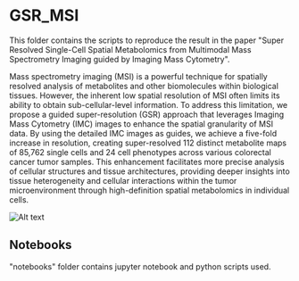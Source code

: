 # GSR_MSI
This folder contains the scripts to reproduce the result in the paper "Super Resolved Single-Cell Spatial Metabolomics from Multimodal Mass Spectrometry Imaging guided by Imaging Mass Cytometry".

Mass spectrometry imaging (MSI) is a powerful technique for spatially resolved analysis of metabolites and other biomolecules within biological tissues. However, the inherent low spatial resolution of MSI often limits its ability to obtain sub-cellular-level information. To address this limitation, we propose a guided super-resolution (GSR) approach that leverages Imaging Mass Cytometry (IMC) images to enhance the spatial granularity of MSI data. By using the detailed IMC images as guides, we achieve a five-fold increase in resolution, creating super-resolved 112 distinct metabolite maps of 85,762 single cells and 24 cell phenotypes across various colorectal cancer tumor samples. This enhancement facilitates more precise analysis of cellular structures and tissue architectures, providing deeper insights into tissue heterogeneity and cellular interactions within the tumor microenvironment through high-definition spatial metabolomics in individual cells.

![Alt text](figures/Picture1.jpg)

## Notebooks 
"notebooks" folder contains jupyter notebook and python scripts used.
